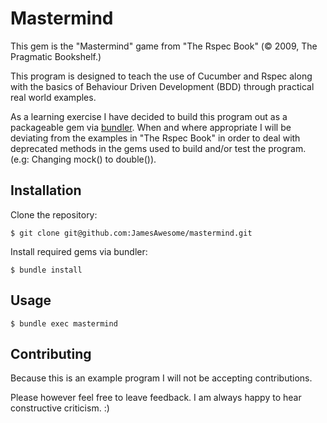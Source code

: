 # Mastermind

This gem is the "Mastermind" game from "The Rspec Book" (&copy; 2009, The Pragmatic Bookshelf.)

This program is designed to teach the use of Cucumber and Rspec along with the basics
of Behaviour Driven Development (BDD) through practical real world examples.

As a learning exercise I have decided to build this program out as a packageable gem
via [bundler](http://bundler.io). When and where appropriate I will be deviating from
the examples in "The Rspec Book" in order to deal with deprecated methods in the gems
used to build and/or test the program. (e.g: Changing mock() to double()).

## Installation

Clone the repository:

    $ git clone git@github.com:JamesAwesome/mastermind.git

Install required gems via bundler:

    $ bundle install

## Usage

    $ bundle exec mastermind

## Contributing

Because this is an example program I will not be accepting contributions.

Please however feel free to leave feedback. I am always happy to hear constructive
criticism. :)
